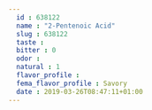 ```yaml
---
  id : 638122
  name : "2-Pentenoic Acid"
  slug : 638122
  taste : 
  bitter : 0
  odor : 
  natural : 1
  flavor_profile : 
  fema_flavor_profile : Savory
  date : 2019-03-26T08:47:11+01:00
---
```



